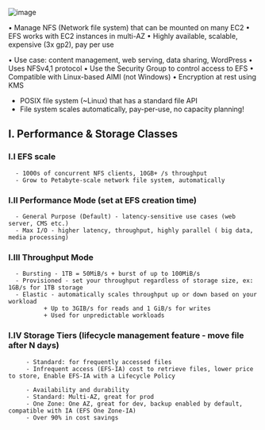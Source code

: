 ![image](https://github.com/nhvu95/aws-handbook/assets/26276890/d32d8007-a7bc-4545-b56e-caa8add9268d)

• Manage NFS (Network file system) that can be mounted on many EC2
• EFS works with EC2 instances in multi-AZ
• Highly available, scalable, expensive (3x gp2), pay per use

• Use case: content management, web serving, data sharing, WordPress
• Uses NFSv4,1 protocol
• Use the Security Group to control access to EFS
• Compatible with Linux-based AIMI (not Windows)
• Encryption at rest using KMS

- POSIX file system (~Linux) that has a standard file API
- File system scales automatically, pay-per-use, no capacity planning!

## I. Performance & Storage Classes
### I.I EFS scale
      - 1000s of concurrent NFS clients, 10GB+ /s throughput
      - Grow to Petabyte-scale network file system, automatically
### I.II Performance Mode (set at EFS creation time)

      - General Purpose (Default) - latency-sensitive use cases (web server, CMS etc.)
      - Max I/O - higher latency, throughput, highly parallel ( big data, media processing)
### I.III Throughput Mode

      - Bursting - 1TB = 50MiB/s + burst of up to 100MiB/s
      - Provisioned - set your throughput regardless of storage size, ex: 1GB/s for 1TB storage
      - Elastic - automatically scales throughput up or down based on your workload
              + Up to 3GIB/s for reads and 1 GiB/s for writes
              + Used for unpredictable workloads

### I.IV Storage Tiers (lifecycle management feature - move file after N days)
         - Standard: for frequently accessed files
         - Infrequent access (EFS-IA) cost to retrieve files, lower price to store, Enable EFS-IA with a Lifecycle Policy

         - Availability and durability
         - Standard: Multi-AZ, great for prod
         - One Zone: One AZ, great for dev, backup enabled by default, compatible with IA (EFS One Zone-IA)
         - Over 90% in cost savings


